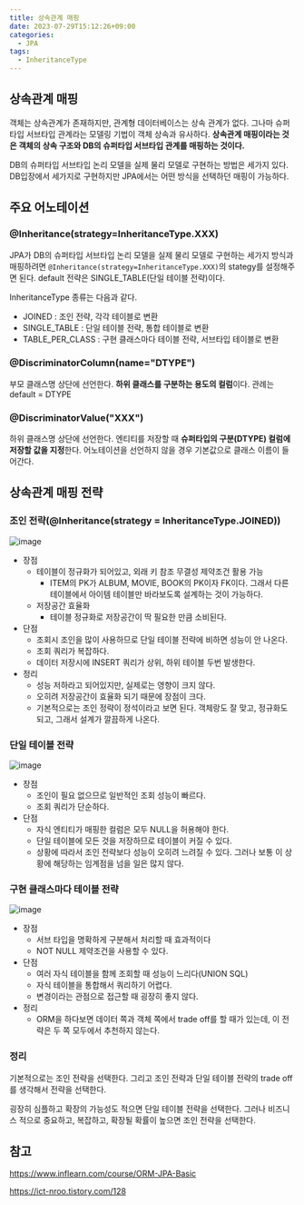 ```yaml
---
title: 상속관계 매핑
date: 2023-07-29T15:12:26+09:00
categories:
  - JPA
tags: 
  - InheritanceType
---
```


## 상속관계 매핑

객체는 상속관계가 존재하지만, 관계형 데이터베이스는 상속 관계가 없다. 그나마 슈퍼타입 서브타입 관계라는 모델링 기법이 객체 상속과 유사하다. **상속관계 매핑이라는 것은 객체의 상속 구조와 DB의 슈퍼타입 서브타입 관계를 매핑하는 것이다.**

DB의 슈퍼타입 서브타입 논리 모델을 실제 물리 모델로 구현하는 방법은 세가지 있다. DB입장에서 세가지로 구현하지만 JPA에서는 어떤 방식을 선택하던 매핑이 가능하다.

## 주요 어노테이션
### @Inheritance(strategy=InheritanceType.XXX)
JPA가 DB의 슈퍼타입 서브타입 논리 모델을 실제 물리 모델로 구현하는 세가지 방식과 매핑하려면 `@Inheritance(strategy=InheritanceType.XXX)`의 stategy를 설정해주면 된다. default 전략은 SINGLE_TABLE(단일 테이블 전략)이다.

InheritanceType 종류는 다음과 같다.
- JOINED : 조인 전략, 각각 테이블로 변환
- SINGLE_TABLE : 단일 테이블 전략, 통합 테이블로 변환
- TABLE_PER_CLASS : 구현 클래스마다 테이블 전략, 서브타입 테이블로 변환

### @DiscriminatorColumn(name="DTYPE")

부모 클래스명 상단에 선언한다. **하위 클래스를 구분하는 용도의 컬럼**이다. 관례는 default = DTYPE

### @DiscriminatorValue("XXX")

하위 클래스명 상단에 선언한다. 엔티티를 저장할 때 **슈퍼타입의 구분(DTYPE) 컬럼에 저장할 값을 지정**한다. 어노테이션을 선언하지 않을 경우 기본값으로 클래스 이름이 들어간다.

## 상속관계 매핑 전략
### 조인 전략(@Inheritance(strategy = InheritanceType.JOINED))

![image](https://github.com/YoungEun-IN/youngeun-in.github.io/assets/46465928/427a1b0f-5a4a-4b2a-8c10-274733cec297)

- 장점
  - 테이블이 정규화가 되어있고, 외래 키 참조 무결성 제약조건 활용 가능
    - ITEM의 PK가 ALBUM, MOVIE, BOOK의 PK이자 FK이다. 그래서 다른 테이블에서 아이템 테이블만 바라보도록 설계하는 것이 가능하다.
  - 저장공간 효율화
    - 테이블 정규화로 저장공간이 딱 필요한 만큼 소비된다.
- 단점
  - 조회시 조인을 많이 사용하므로 단일 테이블 전략에 비하면 성능이 안 나온다.
  - 조회 쿼리가 복잡하다.
  - 데이터 저장시에 INSERT 쿼리가 상위, 하위 테이블 두번 발생한다.
- 정리
  - 성능 저하라고 되어있지만, 실제로는 영향이 크지 않다.
  - 오히려 저장공간이 효율화 되기 때문에 장점이 크다.
  - 기본적으로는 조인 정략이 정석이라고 보면 된다. 객체랑도 잘 맞고, 정규화도 되고, 그래서 설계가 깔끔하게 나온다.

### 단일 테이블 전략

![image](https://github.com/YoungEun-IN/youngeun-in.github.io/assets/46465928/44c2abb8-5886-4fea-9176-6197ca1da66e)

- 장점
  - 조인이 필요 없으므로 일반적인 조회 성능이 빠르다.
  - 조회 쿼리가 단순하다.
- 단점
  - 자식 엔티티가 매핑한 컬럼은 모두 NULL을 허용해야 한다.
  - 단일 테이블에 모든 것을 저장하므로 테이블이 커질 수 있다.
  - 상황에 따라서 조인 전략보다 성능이 오히려 느려질 수 있다. 그러나 보통 이 상황에 해당하는 임계점을 넘을 일은 많지 않다.

### 구현 클래스마다 테이블 전략

![image](https://github.com/YoungEun-IN/youngeun-in.github.io/assets/46465928/f99b6192-a588-4308-94b4-cc23fb445567)

- 장점
  - 서브 타입을 명확하게 구분해서 처리할 때 효과적이다
  - NOT NULL 제약조건을 사용할 수 있다.
- 단점
  - 여러 자식 테이블을 함께 조회할 때 성능이 느리다(UNION SQL)
  - 자식 테이블을 통합해서 쿼리하기 어렵다.
  - 변경이라는 관점으로 접근할 때 굉장히 좋지 않다.
- 정리
  - ORM을 하다보면 데이터 쪽과 객체 쪽에서 trade off를 할 때가 있는데, 이 전략은 두 쪽 모두에서 추천하지 않는다.
 
### 정리

기본적으로는 조인 전략을 선택한다. 그리고 조인 전략과 단일 테이블 전략의 trade off를 생각해서 전략을 선택한다.

굉장히 심플하고 확장의 가능성도 적으면 단일 테이블 전략을 선택한다. 그러나 비즈니스 적으로 중요하고, 복잡하고, 확장될 확률이 높으면 조인 전략을 선택한다.

## 참고

https://www.inflearn.com/course/ORM-JPA-Basic

https://ict-nroo.tistory.com/128
